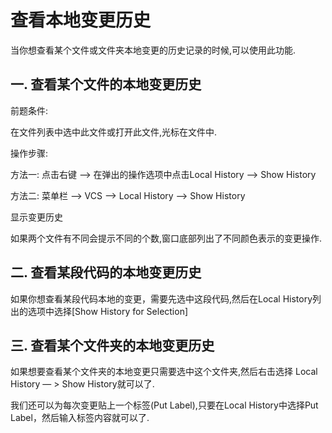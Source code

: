 # 查看本地变更历史

当你想查看某个文件或文件夹本地变更的历史记录的时候,可以使用此功能.

## 一. 查看某个文件的本地变更历史

前题条件:

在文件列表中选中此文件或打开此文件,光标在文件中.

操作步骤:

方法一: 点击右键 —&gt; 在弹出的操作选项中点击Local History —&gt; Show History

方法二: 菜单栏  —&gt; VCS  —&gt; Local History  —&gt; Show History

显示变更历史



如果两个文件有不同会提示不同的个数,窗口底部列出了不同颜色表示的变更操作.

## 二. 查看某段代码的本地变更历史



如果你想查看某段代码本地的变更，需要先选中这段代码,然后在Local History列出的选项中选择\[Show History for Selection\]



## 三. 查看某个文件夹的本地变更历史



如果想要查看某个文件夹的本地变更只需要选中这个文件夹,然后右击选择 Local History — &gt; Show History就可以了.

我们还可以为每次变更贴上一个标签\(Put Label\),只要在Local History中选择Put Label，然后输入标签内容就可以了.

